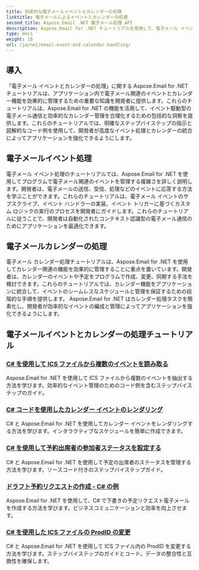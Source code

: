 ```yaml
---
title: 効率的な電子メールイベントとカレンダーの処理
linktitle: 電子メールによるイベントとカレンダーの処理
second_title: Aspose.Email .NET 電子メール処理 API
description: Aspose.Email for .NET チュートリアルを使用して、電子メール イベントの処理とカレンダー管理を合理化します。電子メール イベントを自動化し、カレンダー機能をシームレスに統合する方法を学びます。
type: docs
weight: 15
url: /ja/net/email-event-and-calendar-handling/
---
```


## 導入

「電子メール イベントとカレンダーの処理」に関する Aspose.Email for .NET チュートリアルは、アプリケーション内で電子メール関連のイベントとカレンダー機能を効果的に管理するための重要な知識を開発者に提供します。これらのチュートリアルは、Aspose.Email for .NET の機能を活用して、イベント駆動型の電子メール通信と効率的なカレンダー管理を合理化するための包括的な洞察を提供します。これらのチュートリアルでは、明確なステップバイステップの指示と図解的なコード例を使用して、開発者が高度なイベント処理とカレンダーの統合によってアプリケーションを強化できるようにします。

## 電子メールイベント処理

電子メール イベント処理のチュートリアルでは、Aspose.Email for .NET を使用してプログラムで電子メール関連のイベントを管理する複雑さを詳しく説明します。開発者は、電子メールの送信、受信、処理などのイベントに応答する方法を学ぶことができます。これらのチュートリアルは、電子メール イベントのサブスクライブ、イベント ハンドラーの実装、イベント トリガーに基づくカスタム ロジックの実行のプロセスを開発者にガイドします。これらのチュートリアルに従うことで、開発者は自動化されたコンテキスト認識型の電子メール通信のためにアプリケーションを最適化できます。

## 電子メールカレンダーの処理

電子メール カレンダー処理チュートリアルは、Aspose.Email for .NET を使用してカレンダー関連の機能を効果的に管理することに重点を置いています。開発者は、カレンダーのイベントや予定をプログラムで作成、変更、同期する手法を検討できます。これらのチュートリアルでは、カレンダー機能をアプリケーションに統合して、イベントのシームレスなスケジュールと管理を保証するための段階的な手順を提供します。 Aspose.Email for .NET はカレンダー処理タスクを簡素化し、開発者が効率的なイベントの編成と管理によってアプリケーションを強化できるようにします。

## 電子メールイベントとカレンダーの処理チュートリアル

### [C# を使用して ICS ファイルから複数のイベントを読み取る](./reading-multiple-events-from-ics-files-with-csharp/)
Aspose.Email for .NET を使用して ICS ファイルから複数のイベントを抽出する方法を学びます。効率的なイベント管理のためのコード例を含むステップバイステップのガイド。
### [C# コードを使用したカレンダー イベントのレンダリング](./rendering-calendar-events-using-csharp-code/)
C# と Aspose.Email for .NET を使用してカレンダー イベントをレンダリングする方法を学びます。インタラクティブなスケジュールを簡単に作成できます。
### [C# を使用して予約出席者の参加者ステータスを設定する](./setting-participant-status-for-appointment-attendees-with-csharp/)
C# と Aspose.Email for .NET を使用して予定の出席者のステータスを管理する方法を学びます。ソースコード付きのステップバイステップガイド。
### [ドラフト予約リクエストの作成 - C# の例](./crafting-a-draft-appointment-request-csharp-example/)
Aspose.Email for .NET を使用して、C# で下書きの予定リクエスト電子メールを作成する方法を学びます。ビジネスコミュニケーションと効率を向上させます。
### [C# を使用した ICS ファイルの ProdID の変更](./altering-prodid-in-ics-files-with-csharp/)
C# と Aspose.Email for .NET を使用して ICS ファイル内の ProdID を変更する方法を学びます。ステップバイステップのガイドとコード。データの整合性と互換性を確保します。 